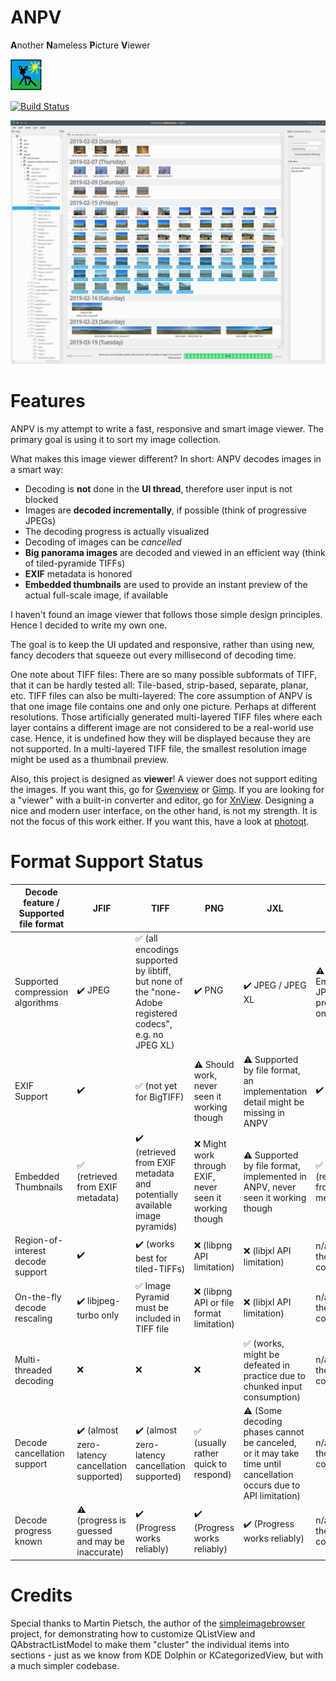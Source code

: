 # ANPV

**A**nother **N**ameless **P**icture **V**iewer

<img src="images/ANPV.png" height="50" alt="ANPV Icon">

[![Build Status](https://dev.azure.com/tommbrt/tommbrt/_apis/build/status/derselbst.ANPV?branchName=master)](https://dev.azure.com/tommbrt/tommbrt/_build/latest?definitionId=7&branchName=master)

![ANPV Screenshot](ANPV.png)

# Features

ANPV is my attempt to write a fast, responsive and smart image viewer. The primary goal is using it to sort my image collection.

What makes this image viewer different? In short: ANPV decodes images in a smart way:

* Decoding is **not** done in the **UI thread**, therefore user input is not blocked
* Images are **decoded incrementally**, if possible (think of progressive JPEGs)
* The decoding progress is actually visualized
* Decoding of images can be *cancelled*
* **Big panorama images** are decoded and viewed in an efficient way (think of tiled-pyramide TIFFs)
* **EXIF** metadata is honored
* **Embedded thumbnails** are used to provide an instant preview of the actual full-scale image, if available

I haven't found an image viewer that follows those simple design principles. Hence I decided to write my own one.

The goal is to keep the UI updated and responsive, rather than using new, fancy decoders that squeeze out every millisecond of decoding time. 

One note about TIFF files: There are so many possible subformats of TIFF, that it can be hardly tested all: Tile-based, strip-based, separate, planar, etc. TIFF files can also be multi-layered: The core assumption of ANPV is that one image file contains one and only one picture. Perhaps at different resolutions. Those artificially generated multi-layered TIFF files where each layer contains a different image are not considered to be a real-world use case. Hence, it is undefined how they will be displayed because they are not supported. In a multi-layered TIFF file, the smallest resolution image might be used as a thumbnail preview.

Also, this project is designed as **viewer**! A viewer does not support editing the images. If you want this, go for [Gwenview](https://userbase.kde.org/Gwenview) or [Gimp](https://www.gimp.org/).  If you are looking for a "viewer" with a built-in converter and editor, go for [XnView](https://www.xnview.com/en/). Designing a nice and modern user interface, on the other hand, is not my strength. It is not the focus of this work either. If you want this, have a look at [photoqt](https://photoqt.org/).

# Format Support Status

| Decode feature / Supported file format | JFIF | TIFF | PNG | JXL | RAWs |
|---|---|---|---|---|---|
| Supported compression algorithms | ✔️ JPEG | ✅ (all encodings supported by libtiff, but none of the "none-Adobe registered codecs", e.g. no JPEG XL) | ✔️ PNG | ✔️ JPEG / JPEG XL | ⚠️ Embedded JPEG previews only! | 
| EXIF Support |  ✔️ | ✅ (not yet for BigTIFF) | ⚠️ Should work, never seen it working though | ⚠️ Supported by file format, an implementation detail might be missing in ANPV | ✔️
| Embedded Thumbnails |  ✅ (retrieved from EXIF metadata) | ✔️ (retrieved from EXIF metadata and potentially available image pyramids) | ❌ Might work through EXIF, never seen it working though | ⚠️ Supported by file format, implemented in ANPV, never seen it working though | ✅ (retrieved from EXIF metadata) |
| Region-of-interest decode support | ✔️ | ✔️ (works best for tiled-TIFFs) | ❌ (libpng API limitation) | ❌ (libjxl API limitation) | n/a, check the JFIF column |
| On-the-fly decode rescaling | ✔️ libjpeg-turbo only | ✅ Image Pyramid must be included in TIFF file | ❌ (libpng API or file format limitation) | ❌ (libjxl API limitation) | n/a, check the JFIF column |
| Multi-threaded decoding | ❌ | ❌ | ❌ | ✅ (works, might be defeated in practice due to chunked input consumption) | n/a, check the JFIF column |
| Decode cancellation support | ✔️ (almost zero-latency cancellation supported) | ✔️ (almost zero-latency cancellation supported) | ✅ (usually rather quick to respond) | ⚠️ (Some decoding phases cannot be canceled, or it may take time until cancellation occurs due to API limitation) | n/a, check the JFIF column |
| Decode progress known | ⚠️ (progress is guessed and may be inaccurate) | ✔️ (Progress works reliably) | ✔️ (Progress works reliably) | ✔️ (Progress works reliably) | n/a, check the JFIF column |


# Credits

Special thanks to Martin Pietsch, the author of the [simpleimagebrowser](https://github.com/pmfoss/simpleimagebrowser) project, for demonstrating how to customize QListView and QAbstractListModel to make them "cluster" the individual items into sections - just as we know from KDE Dolphin or KCategorizedView, but with a much simpler codebase.
